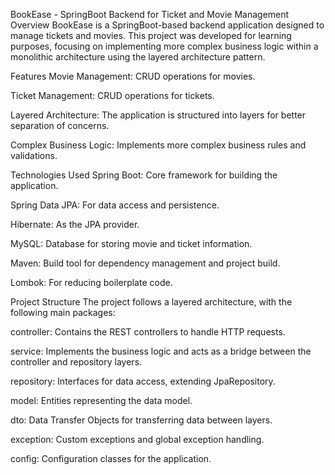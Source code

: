 BookEase - SpringBoot Backend for Ticket and Movie Management
Overview
BookEase is a SpringBoot-based backend application designed to manage tickets and movies. This project was developed for learning purposes, focusing on implementing more complex business logic within a monolithic architecture using the layered architecture pattern.

Features
Movie Management: CRUD operations for movies.

Ticket Management: CRUD operations for tickets.

Layered Architecture: The application is structured into layers for better separation of concerns.

Complex Business Logic: Implements more complex business rules and validations.

Technologies Used
Spring Boot: Core framework for building the application.

Spring Data JPA: For data access and persistence.

Hibernate: As the JPA provider.

MySQL: Database for storing movie and ticket information.

Maven: Build tool for dependency management and project build.

Lombok: For reducing boilerplate code.

Project Structure
The project follows a layered architecture, with the following main packages:

controller: Contains the REST controllers to handle HTTP requests.

service: Implements the business logic and acts as a bridge between the controller and repository layers.

repository: Interfaces for data access, extending JpaRepository.

model: Entities representing the data model.

dto: Data Transfer Objects for transferring data between layers.

exception: Custom exceptions and global exception handling.

config: Configuration classes for the application.
